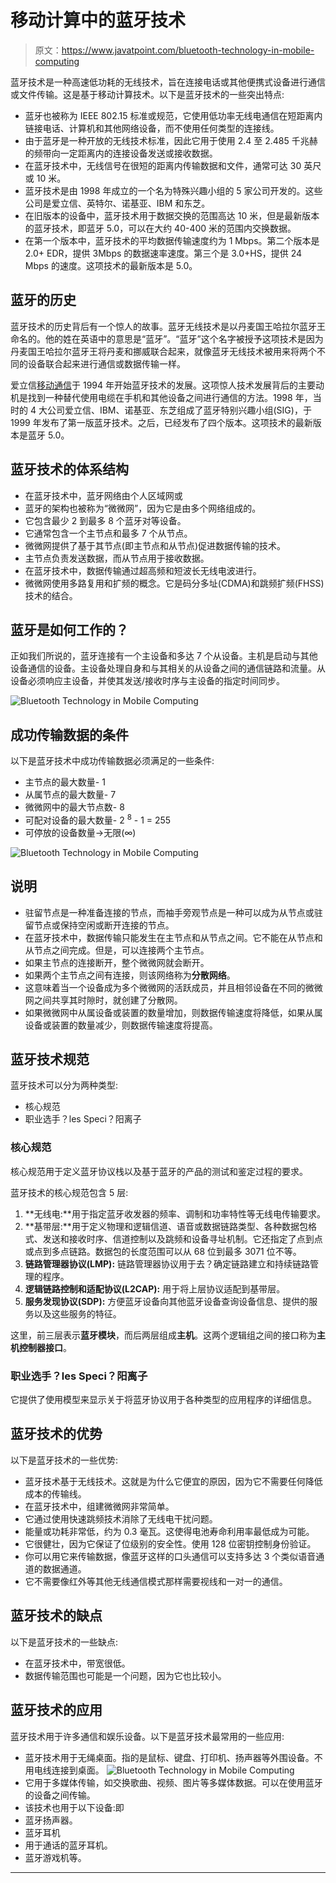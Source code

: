 # 移动计算中的蓝牙技术

> 原文：<https://www.javatpoint.com/bluetooth-technology-in-mobile-computing>

蓝牙技术是一种高速低功耗的无线技术，旨在连接电话或其他便携式设备进行通信或文件传输。这是基于移动计算技术。以下是蓝牙技术的一些突出特点:

*   蓝牙也被称为 IEEE 802.15 标准或规范，它使用低功率无线电通信在短距离内链接电话、计算机和其他网络设备，而不使用任何类型的连接线。
*   由于蓝牙是一种开放的无线技术标准，因此它用于使用 2.4 至 2.485 千兆赫的频带向一定距离内的连接设备发送或接收数据。
*   在蓝牙技术中，无线信号在很短的距离内传输数据和文件，通常可达 30 英尺或 10 米。
*   蓝牙技术是由 1998 年成立的一个名为特殊兴趣小组的 5 家公司开发的。这些公司是爱立信、英特尔、诺基亚、IBM 和东芝。
*   在旧版本的设备中，蓝牙技术用于数据交换的范围高达 10 米，但是最新版本的蓝牙技术，即蓝牙 5.0，可以在大约 40-400 米的范围内交换数据。
*   在第一个版本中，蓝牙技术的平均数据传输速度约为 1 Mbps。第二个版本是 2.0+ EDR，提供 3Mbps 的数据速率速度。第三个是 3.0+HS，提供 24 Mbps 的速度。这项技术的最新版本是 5.0。

## 蓝牙的历史

蓝牙技术的历史背后有一个惊人的故事。蓝牙无线技术是以丹麦国王哈拉尔蓝牙王命名的。他的姓在英语中的意思是“蓝牙”。“蓝牙”这个名字被授予这项技术是因为丹麦国王哈拉尔蓝牙王将丹麦和挪威联合起来，就像蓝牙无线技术被用来将两个不同的设备联合起来进行通信或数据传输一样。

爱立信[移动通信](https://www.javatpoint.com/mobile-communication-tutorial)于 1994 年开始蓝牙技术的发展。这项惊人技术发展背后的主要动机是找到一种替代使用电缆在手机和其他设备之间进行通信的方法。1998 年，当时的 4 大公司爱立信、IBM、诺基亚、东芝组成了蓝牙特别兴趣小组(SIG)，于 1999 年发布了第一版蓝牙技术。之后，已经发布了四个版本。这项技术的最新版本是蓝牙 5.0。

## 蓝牙技术的体系结构

*   在蓝牙技术中，蓝牙网络由个人区域网或
*   蓝牙的架构也被称为“微微网”，因为它是由多个网络组成的。
*   它包含最少 2 到最多 8 个蓝牙对等设备。
*   它通常包含一个主节点和最多 7 个从节点。
*   微微网提供了基于其节点(即主节点和从节点)促进数据传输的技术。
*   主节点负责发送数据，而从节点用于接收数据。
*   在蓝牙技术中，数据传输通过超高频和短波长无线电波进行。
*   微微网使用多路复用和扩频的概念。它是码分多址(CDMA)和跳频扩频(FHSS)技术的结合。

## 蓝牙是如何工作的？

正如我们所说的，蓝牙连接有一个主设备和多达 7 个从设备。主机是启动与其他设备通信的设备。主设备处理自身和与其相关的从设备之间的通信链路和流量。从设备必须响应主设备，并使其发送/接收时序与主设备的指定时间同步。

![Bluetooth Technology in Mobile Computing](img/d5f8510dd03cac454588264dea3b0251.png)

## 成功传输数据的条件

以下是蓝牙技术中成功传输数据必须满足的一些条件:

*   主节点的最大数量- 1
*   从属节点的最大数量- 7
*   微微网中的最大节点数- 8
*   可配对设备的最大数量- 2 <sup>8</sup> - 1 = 255
*   可停放的设备数量→无限(∞)

![Bluetooth Technology in Mobile Computing](img/5bacd0af6d4d73aada0094c9a55d2e2a.png)

## 说明

*   驻留节点是一种准备连接的节点，而袖手旁观节点是一种可以成为从节点或驻留节点或保持空闲或断开连接的节点。
*   在蓝牙技术中，数据传输只能发生在主节点和从节点之间。它不能在从节点和从节点之间完成。但是，可以连接两个主节点。
*   如果主节点的连接断开，整个微微网就会断开。
*   如果两个主节点之间有连接，则该网络称为**分散网络**。
*   这意味着当一个设备成为多个微微网的活跃成员，并且相邻设备在不同的微微网之间共享其时隙时，就创建了分散网。
*   如果微微网中从属设备或装置的数量增加，则数据传输速度将降低，如果从属设备或装置的数量减少，则数据传输速度将提高。

## 蓝牙技术规范

蓝牙技术可以分为两种类型:

*   核心规范
*   职业选手？les Speci？阳离子

### 核心规范

核心规范用于定义蓝牙协议栈以及基于蓝牙的产品的测试和鉴定过程的要求。

蓝牙技术的核心规范包含 5 层:

1.  **无线电:**用于指定蓝牙收发器的频率、调制和功率特性等无线电传输要求。
2.  **基带层:**用于定义物理和逻辑信道、语音或数据链路类型、各种数据包格式、发送和接收时序、信道控制以及跳频和设备寻址机制。它还指定了点到点或点到多点链路。数据包的长度范围可以从 68 位到最多 3071 位不等。
3.  **链路管理器协议(LMP):** 链路管理器协议用于去？确定链路建立和持续链路管理的程序。
4.  **逻辑链路控制和适配协议(L2CAP):** 用于将上层协议适配到基带层。
5.  **服务发现协议(SDP):** 方便蓝牙设备向其他蓝牙设备查询设备信息、提供的服务以及这些服务的特征。

这里，前三层表示**蓝牙模块**，而后两层组成**主机**。这两个逻辑组之间的接口称为**主机控制器接口**。

### 职业选手？les Speci？阳离子

它提供了使用模型来显示关于将蓝牙协议用于各种类型的应用程序的详细信息。

## 蓝牙技术的优势

以下是蓝牙技术的一些优势:

*   蓝牙技术基于无线技术。这就是为什么它便宜的原因，因为它不需要任何降低成本的传输线。
*   在蓝牙技术中，组建微微网非常简单。
*   它通过使用快速跳频技术消除了无线电干扰问题。
*   能量或功耗非常低，约为 0.3 毫瓦。这使得电池寿命利用率最低成为可能。
*   它很健壮，因为它保证了位级别的安全性。使用 128 位密钥控制身份验证。
*   你可以用它来传输数据，像蓝牙这样的口头通信可以支持多达 3 个类似语音通道的数据通道。
*   它不需要像红外等其他无线通信模式那样需要视线和一对一的通信。

## 蓝牙技术的缺点

以下是蓝牙技术的一些缺点:

*   在蓝牙技术中，带宽很低。
*   数据传输范围也可能是一个问题，因为它也比较小。

## 蓝牙技术的应用

蓝牙技术用于许多通信和娱乐设备。以下是蓝牙技术最常用的一些应用:

*   蓝牙技术用于无绳桌面。指的是鼠标、键盘、打印机、扬声器等外围设备。不用电线连接到桌面。
    ![Bluetooth Technology in Mobile Computing](img/104e5ba7a9098f94e1b8c9956e453c94.png)
*   它用于多媒体传输，如交换歌曲、视频、图片等多媒体数据。可以在使用蓝牙的设备之间传输。
*   该技术也用于以下设备:即
*   蓝牙扬声器。
*   蓝牙耳机
*   用于通话的蓝牙耳机。
*   蓝牙游戏机等。

* * *